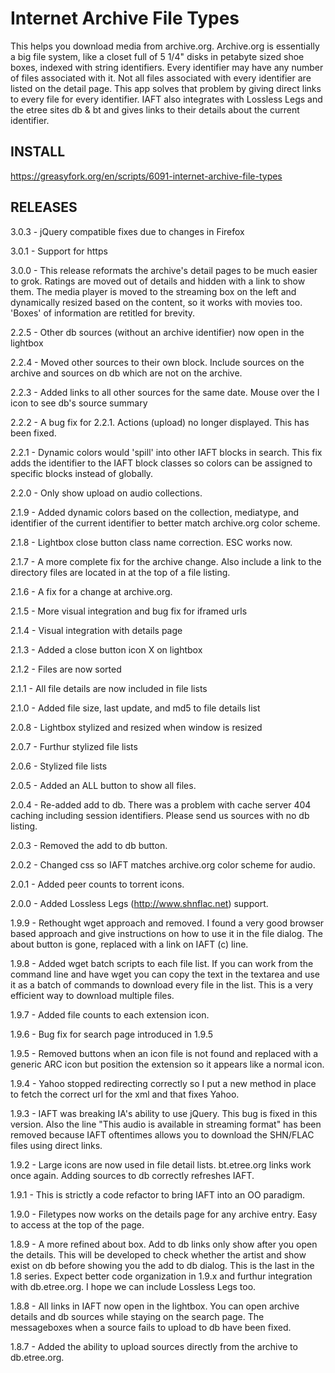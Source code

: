 Internet Archive File Types
===========================
This helps you download media from archive.org. Archive.org is essentially a big file system, like a closet full of 5 1/4" disks in petabyte sized shoe boxes, indexed with string identifiers. Every identifier may have any number of files associated with it. Not all files associated with every identifier are listed on the detail page. This app solves that problem by giving direct links to every file for every identifier. IAFT also integrates with Lossless Legs and the etree sites db & bt and gives links to their details about the current identifier. 

INSTALL
-------
https://greasyfork.org/en/scripts/6091-internet-archive-file-types

RELEASES
--------
3.0.3 - jQuery compatible fixes due to changes in Firefox

3.0.1 - Support for https

3.0.0 - This release reformats the archive's detail pages to be much easier to grok.  Ratings are moved out of details and hidden with a link to show them.  The media player is moved to the streaming box on the left and dynamically resized based on the content, so it works with movies too.  'Boxes' of information are retitled for brevity.

2.2.5 - Other db sources (without an archive identifier) now open in the lightbox

2.2.4 - Moved other sources to their own block.  Include sources on the archive and sources on db which are not on the archive. 

2.2.3 - Added links to all other sources for the same date.  Mouse over the I icon to see db's source summary

2.2.2 - A bug fix for 2.2.1.  Actions (upload) no longer displayed.  This has been fixed.

2.2.1 - Dynamic colors would 'spill' into other IAFT blocks in search.  This fix adds the identifier to the IAFT block classes so colors can be assigned to specific blocks instead of globally.

2.2.0 - Only show upload on audio collections.

2.1.9 - Added dynamic colors based on the collection, mediatype, and identifier of the current identifier to better match archive.org color scheme.

2.1.8 - Lightbox close button class name correction.  ESC works now.

2.1.7 - A more complete fix for the archive change. Also include a link to the directory files are located in at the top of a file listing.

2.1.6 - A fix for a change at archive.org.

2.1.5 - More visual integration and bug fix for iframed urls

2.1.4 - Visual integration with details page

2.1.3 - Added a close button icon X on lightbox

2.1.2 - Files are now sorted

2.1.1 - All file details are now included in file lists

2.1.0 - Added file size, last update, and md5 to file details list

2.0.8 - Lightbox stylized and resized when window is resized

2.0.7 - Furthur stylized file lists

2.0.6 - Stylized file lists

2.0.5 - Added an ALL button to show all files.

2.0.4 - Re-added add to db. There was a problem with cache server 404 caching including session identifiers. Please send us sources with no db listing.

2.0.3 - Removed the add to db button.

2.0.2 - Changed css so IAFT matches archive.org color scheme for audio.

2.0.1 - Added peer counts to torrent icons.

2.0.0 - Added Lossless Legs (http://www.shnflac.net) support.

1.9.9 - Rethought wget approach and removed. I found a very good browser based approach and give instructions on how to use it in the file dialog. The about button is gone, replaced with a link on IAFT (c) line.

1.9.8 - Added wget batch scripts to each file list. If you can work from the command line and have wget you can copy the text in the textarea and use it as a batch of commands to download every file in the list. This is a very efficient way to download multiple files.

1.9.7 - Added file counts to each extension icon.

1.9.6 - Bug fix for search page introduced in 1.9.5

1.9.5 - Removed buttons when an icon file is not found and replaced with a generic ARC icon but position the extension so it appears like a normal icon.

1.9.4 - Yahoo stopped redirecting correctly so I put a new method in place to fetch the correct url for the xml and that fixes Yahoo.

1.9.3 - IAFT was breaking IA's ability to use jQuery. This bug is fixed in this version. Also the line "This audio is available in streaming format" has been removed because IAFT oftentimes allows you to download the SHN/FLAC files using direct links.

1.9.2 - Large icons are now used in file detail lists. bt.etree.org links work once again. Adding sources to db correctly refreshes IAFT.

1.9.1 - This is strictly a code refactor to bring IAFT into an OO paradigm.

1.9.0 - Filetypes now works on the details page for any archive entry. Easy to access at the top of the page.

1.8.9 - A more refined about box. Add to db links only show after you open the details. This will be developed to check whether the artist and show exist on db before showing you the add to db dialog. This is the last in the 1.8 series. Expect better code organization in 1.9.x and furthur integration with db.etree.org. I hope we can include Lossless Legs too.

1.8.8 - All links in IAFT now open in the lightbox. You can open archive details and db sources while staying on the search page. The messageboxes when a source fails to upload to db have been fixed.

1.8.7 - Added the ability to upload sources directly from the archive to db.etree.org.
